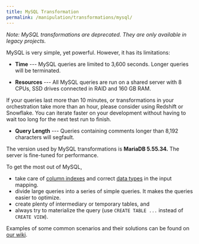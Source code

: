 ```yaml
---
title: MySQL Transformation
permalink: /manipulation/transformations/mysql/
---
```


*Note: MySQL transformations are deprecated. They are only available in legacy projects.* 

MySQL is very simple, yet powerful. However, it has its limitations:

- **Time** --- MySQL queries are limited to 3,600 seconds. Longer queries will be terminated.

- **Resources** --- All MySQL queries are run on a shared server with 8 CPUs, SSD drives connected in RAID and 160 GB RAM. 

If your queries last more than 10 minutes, or transformations in your orchestration take more than an hour, please consider using Redshift or Snowflake. You can iterate faster on your development without having to wait too long for the next test run to finish. 

- **Query Length** --- Queries containing comments longer than 8,192 characters will segfault.

The version used by MySQL transformations is **MariaDB 5.55.34.** The server is fine-tuned for performance.  

To get the most out of MySQL, 

 - take care of [column indexes](http://dev.mysql.com/doc/refman/5.7/en/optimization-indexes.html) and correct [data types](http://dev.mysql.com/doc/refman/5.7/en/data-types.html) in the input mapping. 
 - divide large queries into a series of simple queries. It makes the queries easier to optimize. 
 - create plenty of intermediary or temporary tables, and
 - always try to materialize the query (use `CREATE TABLE ...` instead of `CREATE VIEW`).

Examples of some common scenarios and their solutions can be found on [our wiki](http://wiki.keboola.com/home/transformations/mysql). 
